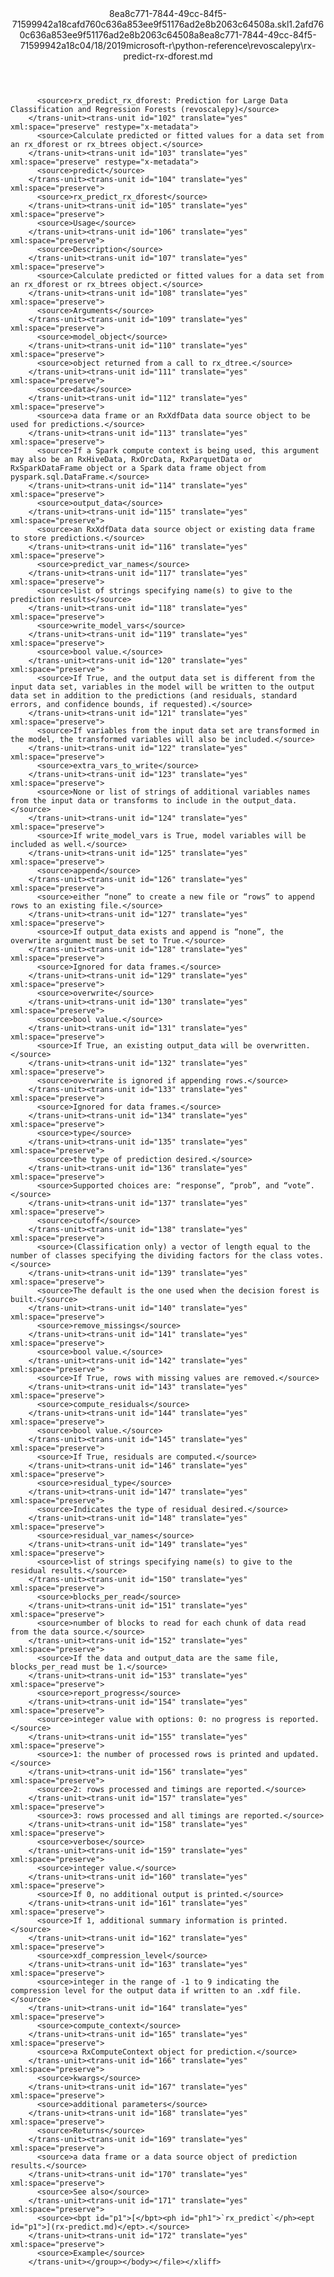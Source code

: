 <?xml version="1.0"?><xliff version="1.2" xmlns="urn:oasis:names:tc:xliff:document:1.2" xmlns:xsi="http://www.w3.org/2001/XMLSchema-instance" xsi:schemaLocation="urn:oasis:names:tc:xliff:document:1.2 xliff-core-1.2-transitional.xsd"><file datatype="xml" original="rx-predict-rx-dforest.md" source-language="en-US" target-language="en-US"><header><tool tool-id="mdxliff" tool-name="mdxliff" tool-version="1.0-d1654b2" tool-company="Microsoft" /><xliffext:skl_file_name xmlns:xliffext="urn:microsoft:content:schema:xliffextensions">8ea8c771-7844-49cc-84f5-71599942a18cafd760c636a853ee9f51176ad2e8b2063c64508a.skl</xliffext:skl_file_name><xliffext:version xmlns:xliffext="urn:microsoft:content:schema:xliffextensions">1.2</xliffext:version><xliffext:ms.openlocfilehash xmlns:xliffext="urn:microsoft:content:schema:xliffextensions">afd760c636a853ee9f51176ad2e8b2063c64508a</xliffext:ms.openlocfilehash><xliffext:ms.sourcegitcommit xmlns:xliffext="urn:microsoft:content:schema:xliffextensions">8ea8c771-7844-49cc-84f5-71599942a18c</xliffext:ms.sourcegitcommit><xliffext:ms.lasthandoff xmlns:xliffext="urn:microsoft:content:schema:xliffextensions">04/18/2019</xliffext:ms.lasthandoff><xliffext:ms.openlocfilepath xmlns:xliffext="urn:microsoft:content:schema:xliffextensions">microsoft-r\python-reference\revoscalepy\rx-predict-rx-dforest.md</xliffext:ms.openlocfilepath></header><body><group id="content" extype="content"><trans-unit id="101" translate="yes" xml:space="preserve" restype="x-metadata">
          <source>rx_predict_rx_dforest: Prediction for Large Data Classification and Regression Forests (revoscalepy)</source>
        </trans-unit><trans-unit id="102" translate="yes" xml:space="preserve" restype="x-metadata">
          <source>Calculate predicted or fitted values for a data set from an rx_dforest or rx_btrees object.</source>
        </trans-unit><trans-unit id="103" translate="yes" xml:space="preserve" restype="x-metadata">
          <source>predict</source>
        </trans-unit><trans-unit id="104" translate="yes" xml:space="preserve">
          <source>rx_predict_rx_dforest</source>
        </trans-unit><trans-unit id="105" translate="yes" xml:space="preserve">
          <source>Usage</source>
        </trans-unit><trans-unit id="106" translate="yes" xml:space="preserve">
          <source>Description</source>
        </trans-unit><trans-unit id="107" translate="yes" xml:space="preserve">
          <source>Calculate predicted or fitted values for a data set from an rx_dforest or rx_btrees object.</source>
        </trans-unit><trans-unit id="108" translate="yes" xml:space="preserve">
          <source>Arguments</source>
        </trans-unit><trans-unit id="109" translate="yes" xml:space="preserve">
          <source>model_object</source>
        </trans-unit><trans-unit id="110" translate="yes" xml:space="preserve">
          <source>object returned from a call to rx_dtree.</source>
        </trans-unit><trans-unit id="111" translate="yes" xml:space="preserve">
          <source>data</source>
        </trans-unit><trans-unit id="112" translate="yes" xml:space="preserve">
          <source>a data frame or an RxXdfData data source object to be used for predictions.</source>
        </trans-unit><trans-unit id="113" translate="yes" xml:space="preserve">
          <source>If a Spark compute context is being used, this argument may also be an RxHiveData, RxOrcData, RxParquetData or RxSparkDataFrame object or a Spark data frame object from pyspark.sql.DataFrame.</source>
        </trans-unit><trans-unit id="114" translate="yes" xml:space="preserve">
          <source>output_data</source>
        </trans-unit><trans-unit id="115" translate="yes" xml:space="preserve">
          <source>an RxXdfData data source object or existing data frame to store predictions.</source>
        </trans-unit><trans-unit id="116" translate="yes" xml:space="preserve">
          <source>predict_var_names</source>
        </trans-unit><trans-unit id="117" translate="yes" xml:space="preserve">
          <source>list of strings specifying name(s) to give to the prediction results</source>
        </trans-unit><trans-unit id="118" translate="yes" xml:space="preserve">
          <source>write_model_vars</source>
        </trans-unit><trans-unit id="119" translate="yes" xml:space="preserve">
          <source>bool value.</source>
        </trans-unit><trans-unit id="120" translate="yes" xml:space="preserve">
          <source>If True, and the output data set is different from the input data set, variables in the model will be written to the output data set in addition to the predictions (and residuals, standard errors, and confidence bounds, if requested).</source>
        </trans-unit><trans-unit id="121" translate="yes" xml:space="preserve">
          <source>If variables from the input data set are transformed in the model, the transformed variables will also be included.</source>
        </trans-unit><trans-unit id="122" translate="yes" xml:space="preserve">
          <source>extra_vars_to_write</source>
        </trans-unit><trans-unit id="123" translate="yes" xml:space="preserve">
          <source>None or list of strings of additional variables names from the input data or transforms to include in the output_data.</source>
        </trans-unit><trans-unit id="124" translate="yes" xml:space="preserve">
          <source>If write_model_vars is True, model variables will be included as well.</source>
        </trans-unit><trans-unit id="125" translate="yes" xml:space="preserve">
          <source>append</source>
        </trans-unit><trans-unit id="126" translate="yes" xml:space="preserve">
          <source>either “none” to create a new file or “rows” to append rows to an existing file.</source>
        </trans-unit><trans-unit id="127" translate="yes" xml:space="preserve">
          <source>If output_data exists and append is “none”, the overwrite argument must be set to True.</source>
        </trans-unit><trans-unit id="128" translate="yes" xml:space="preserve">
          <source>Ignored for data frames.</source>
        </trans-unit><trans-unit id="129" translate="yes" xml:space="preserve">
          <source>overwrite</source>
        </trans-unit><trans-unit id="130" translate="yes" xml:space="preserve">
          <source>bool value.</source>
        </trans-unit><trans-unit id="131" translate="yes" xml:space="preserve">
          <source>If True, an existing output_data will be overwritten.</source>
        </trans-unit><trans-unit id="132" translate="yes" xml:space="preserve">
          <source>overwrite is ignored if appending rows.</source>
        </trans-unit><trans-unit id="133" translate="yes" xml:space="preserve">
          <source>Ignored for data frames.</source>
        </trans-unit><trans-unit id="134" translate="yes" xml:space="preserve">
          <source>type</source>
        </trans-unit><trans-unit id="135" translate="yes" xml:space="preserve">
          <source>the type of prediction desired.</source>
        </trans-unit><trans-unit id="136" translate="yes" xml:space="preserve">
          <source>Supported choices are: “response”, “prob”, and “vote”.</source>
        </trans-unit><trans-unit id="137" translate="yes" xml:space="preserve">
          <source>cutoff</source>
        </trans-unit><trans-unit id="138" translate="yes" xml:space="preserve">
          <source>(Classification only) a vector of length equal to the number of classes specifying the dividing factors for the class votes.</source>
        </trans-unit><trans-unit id="139" translate="yes" xml:space="preserve">
          <source>The default is the one used when the decision forest is built.</source>
        </trans-unit><trans-unit id="140" translate="yes" xml:space="preserve">
          <source>remove_missings</source>
        </trans-unit><trans-unit id="141" translate="yes" xml:space="preserve">
          <source>bool value.</source>
        </trans-unit><trans-unit id="142" translate="yes" xml:space="preserve">
          <source>If True, rows with missing values are removed.</source>
        </trans-unit><trans-unit id="143" translate="yes" xml:space="preserve">
          <source>compute_residuals</source>
        </trans-unit><trans-unit id="144" translate="yes" xml:space="preserve">
          <source>bool value.</source>
        </trans-unit><trans-unit id="145" translate="yes" xml:space="preserve">
          <source>If True, residuals are computed.</source>
        </trans-unit><trans-unit id="146" translate="yes" xml:space="preserve">
          <source>residual_type</source>
        </trans-unit><trans-unit id="147" translate="yes" xml:space="preserve">
          <source>Indicates the type of residual desired.</source>
        </trans-unit><trans-unit id="148" translate="yes" xml:space="preserve">
          <source>residual_var_names</source>
        </trans-unit><trans-unit id="149" translate="yes" xml:space="preserve">
          <source>list of strings specifying name(s) to give to the residual results.</source>
        </trans-unit><trans-unit id="150" translate="yes" xml:space="preserve">
          <source>blocks_per_read</source>
        </trans-unit><trans-unit id="151" translate="yes" xml:space="preserve">
          <source>number of blocks to read for each chunk of data read from the data source.</source>
        </trans-unit><trans-unit id="152" translate="yes" xml:space="preserve">
          <source>If the data and output_data are the same file, blocks_per_read must be 1.</source>
        </trans-unit><trans-unit id="153" translate="yes" xml:space="preserve">
          <source>report_progress</source>
        </trans-unit><trans-unit id="154" translate="yes" xml:space="preserve">
          <source>integer value with options: 0: no progress is reported.</source>
        </trans-unit><trans-unit id="155" translate="yes" xml:space="preserve">
          <source>1: the number of processed rows is printed and updated.</source>
        </trans-unit><trans-unit id="156" translate="yes" xml:space="preserve">
          <source>2: rows processed and timings are reported.</source>
        </trans-unit><trans-unit id="157" translate="yes" xml:space="preserve">
          <source>3: rows processed and all timings are reported.</source>
        </trans-unit><trans-unit id="158" translate="yes" xml:space="preserve">
          <source>verbose</source>
        </trans-unit><trans-unit id="159" translate="yes" xml:space="preserve">
          <source>integer value.</source>
        </trans-unit><trans-unit id="160" translate="yes" xml:space="preserve">
          <source>If 0, no additional output is printed.</source>
        </trans-unit><trans-unit id="161" translate="yes" xml:space="preserve">
          <source>If 1, additional summary information is printed.</source>
        </trans-unit><trans-unit id="162" translate="yes" xml:space="preserve">
          <source>xdf_compression_level</source>
        </trans-unit><trans-unit id="163" translate="yes" xml:space="preserve">
          <source>integer in the range of -1 to 9 indicating the compression level for the output data if written to an .xdf file.</source>
        </trans-unit><trans-unit id="164" translate="yes" xml:space="preserve">
          <source>compute_context</source>
        </trans-unit><trans-unit id="165" translate="yes" xml:space="preserve">
          <source>a RxComputeContext object for prediction.</source>
        </trans-unit><trans-unit id="166" translate="yes" xml:space="preserve">
          <source>kwargs</source>
        </trans-unit><trans-unit id="167" translate="yes" xml:space="preserve">
          <source>additional parameters</source>
        </trans-unit><trans-unit id="168" translate="yes" xml:space="preserve">
          <source>Returns</source>
        </trans-unit><trans-unit id="169" translate="yes" xml:space="preserve">
          <source>a data frame or a data source object of prediction results.</source>
        </trans-unit><trans-unit id="170" translate="yes" xml:space="preserve">
          <source>See also</source>
        </trans-unit><trans-unit id="171" translate="yes" xml:space="preserve">
          <source><bpt id="p1">[</bpt><ph id="ph1">`rx_predict`</ph><ept id="p1">](rx-predict.md)</ept>.</source>
        </trans-unit><trans-unit id="172" translate="yes" xml:space="preserve">
          <source>Example</source>
        </trans-unit></group></body></file></xliff>